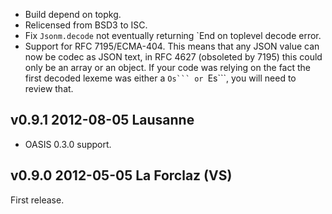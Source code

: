 

- Build depend on topkg.
- Relicensed from BSD3 to ISC.
- Fix `Jsonm.decode` not eventually returning `End on toplevel
  decode error.
- Support for RFC 7195/ECMA-404. This means that any JSON value can
  now be codec as JSON text, in RFC 4627 (obsoleted by 7195) this
  could only be an array or an object. If your code was relying on the
  fact the first decoded lexeme was either a ````Os``` or ````Es```,
  you will need to review that.


v0.9.1 2012-08-05 Lausanne 
--------------------------

- OASIS 0.3.0 support.


v0.9.0 2012-05-05 La Forclaz (VS)
---------------------------------

First release.
